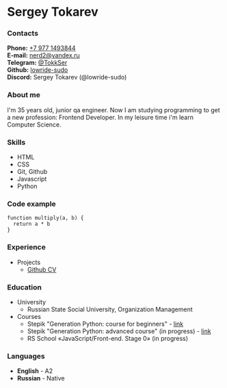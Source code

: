 # Sergey Tokarev

### Contacts
**Phone:** [+7 977 1493844](tel:+79771493844)<br>
**E-mail:** [nerd2@yandex.ru](mailto:nerd2@yandex.ru)<br>
**Telegram:** [@TokkSer](https://t.me/TokkSer)<br>
**Github:** [lowride-sudo](https://github.com/lowride-sudo)<br>
**Discord:** Sergey Tokarev (@lowride-sudo)<br>


### About me 
I'm 35 years old, junior qa engineer. Now I am studying programming to get a new profession: Frontend Developer. In my leisure time i'm learn Computer Science.   

### Skills
- HTML
- CSS
- Git, Github
- Javascript
- Python

### Code example
```
function multiply(a, b) {
  return a * b
} 
```

### Experience
+ Projects
    - [Github CV](https://github.com/lowride-sudo/rsschool-cv/tree/gh-pages)


### Education
+ University
    - Russian State Social University, Organization Management
+ Courses
    - Stepik "Generation Python: course for beginners" - [link](https://stepik.org/cert/1150968)
    - Stepik "Generation Python: advanced course" (in progress) - [link](https://stepik.org/course/68343)
    - RS School «JavaScript/Front-end. Stage 0» (in progress)

### Languages
- **English** - A2
- **Russian** - Native